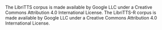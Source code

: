 The LibriTTS corpus is made available by Google LLC under a Creative Commons Attribution 4.0 International License.
The LibriTTS-R corpus is made available by Google LLC under a Creative Commons Attribution 4.0 International License.
